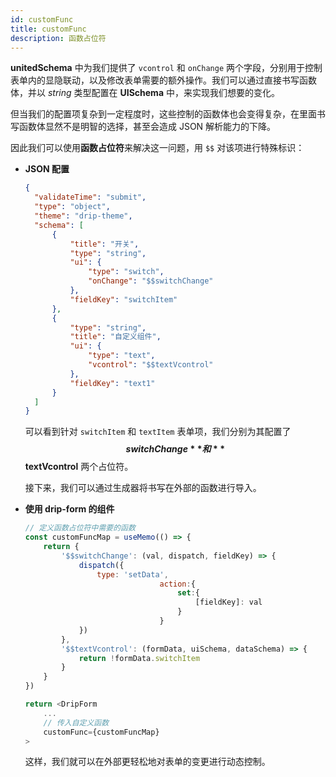 ```yaml
---
id: customFunc
title: customFunc
description: 函数占位符
---
```


**unitedSchema** 中为我们提供了 `vcontrol` 和 `onChange` 两个字段，分别用于控制表单内的显隐联动，以及修改表单需要的额外操作。我们可以通过直接书写函数体，并以 _string_ 类型配置在 **UISchema** 中，来实现我们想要的变化。

但当我们的配置项复杂到一定程度时，这些控制的函数体也会变得复杂，在里面书写函数体显然不是明智的选择，甚至会造成 JSON 解析能力的下降。

因此我们可以使用**函数占位符**来解决这一问题，用 `$$` 对该项进行特殊标识：

- **JSON 配置**

  ```json title="unitedSchema.json" {7,11}
  {
  	"validateTime": "submit",
  	"type": "object",
  	"theme": "drip-theme",
  	"schema": [
  		{
  			"title": "开关",
  			"type": "string",
  			"ui": {
  				"type": "switch",
  				"onChange": "$$switchChange"
  			},
  			"fieldKey": "switchItem"
  		},
  		{
  			"type": "string",
  			"title": "自定义组件",
  			"ui": {
  				"type": "text",
  				"vcontrol": "$$textVcontrol"
  			},
  			"fieldKey": "text1"
  		}
  	]
  }
  ```

  可以看到针对 `switchItem` 和 `textItem` 表单项，我们分别为其配置了 **$$switchChange** 和 **$$textVcontrol** 两个占位符。

  接下来，我们可以通过生成器将书写在外部的函数进行导入。

- **使用 drip-form 的组件**

  ```javascript title="Form.jsx" {4,10}
  // 定义函数占位符中需要的函数
  const customFuncMap = useMemo(() => {
      return {
          '$$switchChange': (val, dispatch, fieldKey) => {
              dispatch({
                  type: 'setData',
  								action:{
  									set:{
  										[fieldKey]: val
  									}
  								}
              })
          },
          '$$textVcontrol': (formData, uiSchema, dataSchema) => {
              return !formData.switchItem
          }
      }
  })

  return <DripForm
      ...
      // 传入自定义函数
      customFunc={customFuncMap}
  >
  ```

  这样，我们就可以在外部更轻松地对表单的变更进行动态控制。